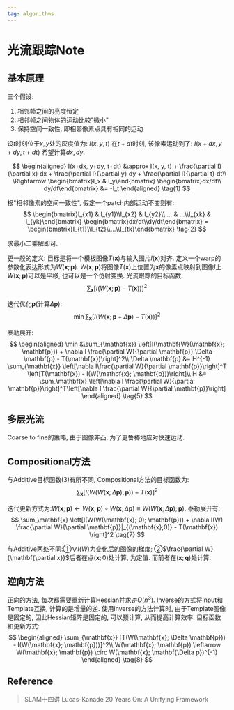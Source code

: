 ```yaml
---
tag: algorithms
---
```

# 光流跟踪Note
## 基本原理
三个假设:
1. 相邻帧之间的亮度恒定
2. 相邻帧之间物体的运动比较"微小"
3. 保持空间一致性, 即相邻像素点具有相同的运动

设$t$时刻位于$x, y$处的灰度值为: $I(x, y, t)$
在$t+dt$时刻, 该像素运动到了: $I(x+dx, y+dy, t+dt)$
希望计算$dx, dy$.

$$
\begin{aligned}
I(x+dx, y+dy, t+dt) &\approx I(x, y, t) + \frac{\partial I}{\partial x} dx + \frac{\partial I}{\partial y} dy + \frac{\partial I}{\partial t} dt\\
\Rightarrow \begin{bmatrix}I_x & I_y\end{bmatrix} \begin{bmatrix}dx/dt\\ dy/dt\end{bmatrix} &= -I_t
\end{aligned} \tag{1}
$$

根"相邻像素的空间一致性", 假定一个patch内部运动不变则有:
$$
\begin{bmatrix}I_{x1} & I_{y1}\\I_{x2} & I_{y2}\\ ... & ...\\I_{xk} & I_{yk}\end{bmatrix} \begin{bmatrix}dx/dt\\dy/dt\end{bmatrix} = \begin{bmatrix}I_{t1}\\I_{t2}\\...\\I_{tk}\end{bmatrix} \tag{2}
$$

求最小二乘解即可.

更一般的定义:
目标是将一个模板图像$T(\mathbf{x})$与输入图片$I(\mathbf{x})$对齐. 定义一个warp的参数化表达形式为$W(\mathbf{x}; \mathbf{p})$. $W(\mathbf{x}; \mathbf{p})$将图像$T(\mathbf{x})$上位置为$\mathbf{x}$的像素点映射到图像$I$上. $W(\mathbf{x}; \mathbf{p})$可以是平移, 也可以是一个仿射变换. 光流跟踪的目标函数:
$$
\sum_\mathbf{x} \left[I(W(\mathbf{x}; \mathbf{p}) - T(\mathbf{x}))\right]^2 \tag{3}
$$

迭代优化$\mathbf{p}$(计算$\Delta \mathbf{p}$):
$$
\min \sum_\mathbf{x} \left[I(W(\mathbf{x}; \mathbf{p}+\Delta \mathbf{p}) - T(\mathbf{x}))\right]^2 \tag{4}
$$

泰勒展开:
$$
\begin{aligned}
\min &\sum_{\mathbf{x}} \left[I(\mathbf{W}(\mathbf{x}; \mathbf{p})) + \nabla I \frac{\partial W}{\partial \mathbf{p}} \Delta \mathbf{p} - T(\mathbf{x})\right]^2\\
\Delta \mathbf{p} &= H^{-1} \sum_{\mathbf{x}} \left[\nabla I\frac{\partial W}{\partial \mathbf{p}}\right]^T \left[T(\mathbf{x}) - I(W(\mathbf{x}; \mathbf{p}))\right]\\
H &= \sum_\mathbf{x} \left[\nabla I \frac{\partial W}{\partial \mathbf{p}}\right]^T\left[\nabla I \frac{\partial W}{\partial \mathbf{p}}\right]
\end{aligned} \tag{5}
$$

## 多层光流
Coarse to fine的策略, 由于图像非凸, 为了更鲁棒地应对快速运动.

## Compositional方法
与Additive目标函数(3)有所不同, Compositional方法的目标函数为:
$$
\sum_{\mathbf{x}} [I(W(W(\mathbf{x}; \Delta \mathbf{p}), \mathbf{p})) - T(\mathbf{x})]^2 \tag{6}
$$

迭代更新方式为:$W(\mathbf{x}; \mathbf{p}) \leftarrow W(\mathbf{x}; \mathbf{p}) \circ W(\mathbf{x}; \Delta \mathbf{p}) \equiv W(W(\mathbf{x}; \Delta \mathbf{p}); \mathbf{p})$. 泰勒展开有:
$$
\sum_\mathbf{x} \left[I(W(W(\mathbf{x}; 0); \mathbf{p})) + \nabla I(W) \frac{\partial W}{\partial \mathbf{p}}|_{(\mathbf{x};0)} - T(\mathbf{x}) \right]^2 \tag{7}
$$

与Additive两处不同:①$\nabla I(W)$为变化后的图像的梯度; ②$\frac{\partial W}{\mathbf{\partial x}}$后者在点$(\mathbf{x}; 0)$处计算, 为定值. 而前者在$(\mathbf{x}; \mathbf{q})$处计算.

## 逆向方法
正向的方法, 每次都需要重新计算Hessian并求逆$O(n^3)$. Inverse的方式将Input和Template互换, 计算的是增量的逆. 使用inverse的方法计算时, 由于Template图像是固定的, 因此Hessian矩阵是固定的, 可以预计算, 从而提高计算效率. 目标函数和更新方式:
$$
\begin{aligned}
\sum_{\mathbf{x}} [T(W(\mathbf{x}; \Delta \mathbf{p})) - I(W(\mathbf{x}; \mathbf{p}))]^2\\
W(\mathbf{x}; \mathbf{p}) \leftarrow W(\mathbf{x}; \mathbf{p}) \circ W(\mathbf{x}; \mathbf{\Delta p})^{-1}
\end{aligned}
\tag{8}
$$

## Reference
> SLAM十四讲
> Lucas-Kanade 20 Years On: A Unifying Framework